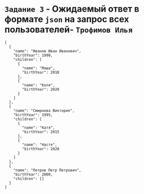 # `Задание 3` - Ожидаемый ответ в формате `json` на запрос всех пользователей- `Трофимов Илья`

```
[
  {
    "name": "Иванов Иван Иванович",
    "birthYear": 1990,
    "children": [
      {
        "name": "Маша",
        "birthYear": 2010
      },
      {
        "name": "Коля",
        "birthYear": 2020
      }
    ]
  },
  {
    "name": "Смирнова Виктория",
    "birthYear": 1995,
    "children": [
      {
        "name": "Катя",
        "birthYear": 2015
      },
      {
        "name": "Настя",
        "birthYear": 2020
      }
    ]
  },
  {
    "name": "Петров Петр Петрович",
    "birthYear": 2000,
    "children": []
  }
]
```
